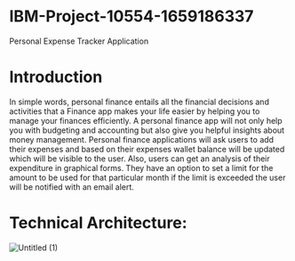 # IBM-Project-10554-1659186337
Personal Expense Tracker Application
# Introduction
In simple words, personal finance entails all the financial decisions and activities that a Finance app makes your life easier by helping you to manage your finances efficiently. A personal finance app will not only help you with budgeting and accounting but also give you helpful insights about money management.
Personal finance applications will ask users to add their expenses and based on their expenses wallet balance will be updated which will be visible to the user.  Also, users can get an analysis of their expenditure in graphical forms. They have an option to set a limit for the amount to be used for that particular month if the limit is exceeded the user will be notified with an email alert.
# Technical Architecture:
![Untitled (1)](https://user-images.githubusercontent.com/65845589/190844796-2be7edab-2096-4e00-b12b-5baecf0423a2.png)
